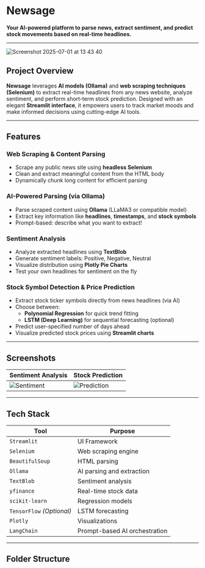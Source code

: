# Newsage

**Your AI-powered platform to parse news, extract sentiment, and predict stock movements based on real-time headlines.**

---
![Screenshot 2025-07-01 at 13 43 40](https://github.com/user-attachments/assets/d7a71059-4ffb-45d2-a1bf-bb0d97790554)


##  Project Overview

**Newsage** leverages **AI models (Ollama)** and **web scraping techniques (Selenium)** to extract real-time headlines from any news website, analyze sentiment, and perform short-term stock prediction. Designed with an elegant **Streamlit interface**, it empowers users to track market moods and make informed decisions using cutting-edge AI tools.

---

##  Features

###  Web Scraping & Content Parsing
- Scrape any public news site using **headless Selenium**
- Clean and extract meaningful content from the HTML body
- Dynamically chunk long content for efficient parsing

###  AI-Powered Parsing (via Ollama)
- Parse scraped content using **Ollama** (LLaMA3 or compatible model)
- Extract key information like **headlines**, **timestamps**, and **stock symbols**
- Prompt-based: describe what you want to extract!

###  Sentiment Analysis
- Analyze extracted headlines using **TextBlob**
- Generate sentiment labels: Positive, Negative, Neutral
- Visualize distribution using **Plotly Pie Charts**
- Test your own headlines for sentiment on the fly

###  Stock Symbol Detection & Price Prediction
- Extract stock ticker symbols directly from news headlines (via AI)
- Choose between:
  -  **Polynomial Regression** for quick trend fitting
  -  **LSTM (Deep Learning)** for sequential forecasting (optional)
- Predict user-specified number of days ahead
- Visualize predicted stock prices using **Streamlit charts**


---

##  Screenshots

| Sentiment Analysis | Stock Prediction |
|--------------------|------------------|
| ![Sentiment](screenshots/sentiment.png) | ![Prediction](screenshots/prediction.png) |

---

##  Tech Stack

| Tool | Purpose |
|------|---------|
| `Streamlit` | UI Framework |
| `Selenium` | Web scraping engine |
| `BeautifulSoup` | HTML parsing |
| `Ollama` | AI parsing and extraction |
| `TextBlob` | Sentiment analysis |
| `yfinance` | Real-time stock data |
| `scikit-learn` | Regression models |
| `TensorFlow` *(Optional)* | LSTM forecasting |
| `Plotly` | Visualizations |
| `LangChain` | Prompt-based AI orchestration |

---

##  Folder Structure

